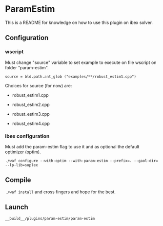 ParamEstim
======
This is a README for knowledge on how to use this plugin on ibex solver.


## Configuration
### wscript
Must change "source" variable to set example to execute on file wscript on folder "param-estim".

`source = bld.path.ant_glob ("examples/**/robust_estim1.cpp")`

Choices for source (for now) are:

* robust_estim1.cpp

* robust_estim2.cpp

* robust_estim3.cpp

* robust_estim4.cpp

### ibex configuration
Must add the param-estim flag to use it and as optional the default optimizer (optim).

`./waf configure --with-optim --with-param-estim --prefix=. --gaol-dir= --lp-lib=soplex`

## Compile
`./waf install` and cross fingers and hope for the best.

## Launch
`__build__/plugins/param-estim/param-estim`